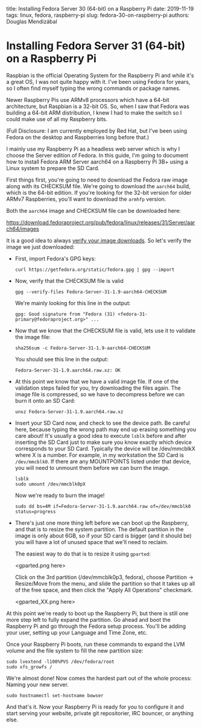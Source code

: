 title:   Installing Fedora Server 30 (64-bit) on a Raspberry Pi
date:    2019-11-19
tags:    linux, fedora, raspberry-pi
slug:    fedora-30-on-raspberry-pi
authors: Douglas Mendizábal

# Installing Fedora Server 31 (64-bit) on a Raspberry Pi

Raspbian is the official Operating System for the Raspberry Pi and while
it's a great OS, I was not quite happy with it.  I've been
using Fedora for years, so I often find myself typing the wrong commands
or package names.

Newer Raspberry Pis use ARMv8 processors which have a 64-bit architecture,
but Raspbian is a 32-bit OS.  So, when I saw that Fedora was building a
64-bit ARM distribution, I knew I had to make the switch so I could make
use of all my Raspberry bits.

(Full Disclosure:  I am currently employed by Red Hat, but I've been using
Fedora on the desktop and Raspberries long before that.)

I mainly use my Raspberry Pi as a headless web server which is why I choose the
Server edition of Fedora.  In this guide, I'm going to document how to install
Fedora ARM Server aarch64 on a Raspberry Pi 3B+ using a Linux system to
prepare the SD Card.

First things first, you're going to need to download the Fedora raw image
along with its CHECKSUM file.  We're going to download the `aarch64` build,
which is the 64-bit edition.  If you're looking for the 32-bit version for
older ARMv7 Raspberries, you'll want to download the `armhfp` version.

Both the `aarch64` image and CHECKSUM file can be downloaded here:

https://download.fedoraproject.org/pub/fedora/linux/releases/31/Server/aarch64/images

It is a good idea to always [verify your image downloads](https://getfedora.org/en/verify).
So let's verify the image we just downloaded:

* First, import Fedora's GPG keys:

      curl https://getfedora.org/static/fedora.gpg | gpg --import

* Now, verify that the CHECKSUM file is valid

      gpg --verify-files Fedora-Server-31-1.9-aarch64-CHECKSUM

  We're mainly looking for this line in the output:

      gpg: Good signature from "Fedora (31) <fedora-31-primary@fedoraproject.org>" ...

* Now that we know that the CHECKSUM file is valid, lets use it to validate
  the image file:

      sha256sum -c Fedora-Server-31-1.9-aarch64-CHECKSUM

  You should see this line in the output:

      Fedora-Server-31-1.9.aarch64.raw.xz: OK

* At this point we know that we have a valid image file.  If one of the
  validation steps failed for you, try downloading the files again.  The
  image file is compressed, so we have to decompress before we can burn it
  onto an SD Card:

      unxz Fedora-Server-31-1.9.aarch64.raw.xz

* Insert your SD Card now, and check to see the device path.  Be careful here,
  because typing the wrong path may end up erasing something you care about!
  It's usually a good idea to execute `lsblk` before and after inserting the
  SD Card just to make sure you know exactly which device corresponds to your
  SD Card.  Typically the device will be /dev/mmcblkX where X is a number.
  For example, in my workstation the SD Card is `/dev/mmcblk0`.  If there
  are any MOUNTPOINTS listed under that device, you will need to unmount them
  before we can burn the image.

      lsblk
      sudo umount /dev/mmcblk0pX

  Now we're ready to burn the image!

      sudo dd bs=4M if=Fedora-Server-31-1.9.aarch64.raw of=/dev/mmcblk0 status=progress

* There's just one more thing left before we can boot up the Raspberry, and
  that is to resize the system partition.  The default partition in the image
  is only about 6GB, so if your SD card is bigger (and it should be) you will
  have a lot of unused space that we'll need to reclaim.

  The easiest way to do that is to resize it using `gparted`:

  <gparted.png here>

  Click on the 3rd partition (/dev/mmcblk0p3, fedora), choose
  Partition -> Resize/Move from the menu, and slide the partition so that
  it takes up all of the free space, and then click the "Apply All Operations"
  checkmark.

  <gparted_XX.png here>

At this point we're ready to boot up the Raspberry Pi, but there is still one
more step left to fully expand the partition.  Go ahead and boot the Raspberry
Pi and go through the Fedora setup process.  You'll be adding your user,
setting up your Language and Time Zone, etc.

Once your Raspberry Pi boots, run these commands to expand the LVM volume and
the file system to fill the new partition size:

    sudo lvextend -l100%PVS /dev/fedora/root
    sudo xfs_growfs /

We're almost done!  Now comes the hardest part out of the whole process: Naming
your new server.

    sudo hostnamectl set-hostname bowser

And that's it.  Now your Raspberry Pi is ready for you to configure it and
start serving your website, private git repositorier, IRC bouncer, or anything
else.
